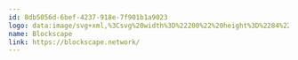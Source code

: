 ```yaml
---
id: 8db5056d-6bef-4237-918e-7f901b1a9023
logo: data:image/svg+xml,%3Csvg%20width%3D%22200%22%20height%3D%2284%22%20viewBox%3D%220%200%20200%2084%22%20fill%3D%22none%22%20xmlns%3D%22http%3A%2F%2Fwww.w3.org%2F2000%2Fsvg%22%3E%0A%3Cpath%20fill-rule%3D%22evenodd%22%20clip-rule%3D%22evenodd%22%20d%3D%22M27.9145%2029L19.0047%2034.3091L19%2035.9348L23.7132%2038.7253L19.0066%2041.5298L19.0019%2043.1556L23.1389%2045.605L19.0066%2048.0651L19.0019%2049.6909L27.969%2055L36.8788%2049.6909L36.8835%2048.0651L32.7485%2045.6167L36.8788%2043.1556L36.8836%2041.5298L32.1701%2038.7392L36.8769%2035.9342L36.8817%2034.3084L27.9145%2029ZM24.3202%2039.0847L27.9672%2041.2439L31.5634%2039.1008L36.2734%2041.8898V42.7971L27.9711%2047.7455L19.6141%2042.7971V41.8898L24.3202%2039.0847Z%22%20fill%3D%22black%22%2F%3E%0A%3Cpath%20fill-rule%3D%22evenodd%22%20clip-rule%3D%22evenodd%22%20d%3D%22M62.4864%2033.2578V39.5426C63.1452%2038.3678%2064.9838%2037.7232%2066.1664%2037.7232C69.4374%2037.7232%2071.8687%2039.75%2071.8687%2043.6645C71.8687%2047.3951%2069.3929%2049.6059%2066.0983%2049.6059C65.3923%2049.6463%2064.688%2049.4998%2064.0548%2049.1808C63.4215%2048.8618%2062.881%2048.3813%2062.4864%2047.7865V49.352H59.7149V33.2578H62.4864ZM62.668%2043.6669C62.6556%2044.1027%2062.7295%2044.5365%2062.8853%2044.9428C63.0413%2045.3491%2063.276%2045.7197%2063.5757%2046.0324C63.8754%2046.3452%2064.234%2046.5938%2064.6302%2046.7636C65.0264%2046.9333%2065.4521%2047.0208%2065.8822%2047.0208C66.3124%2047.0208%2066.7381%2046.9333%2067.1343%2046.7636C67.5305%2046.5938%2067.889%2046.3452%2068.1887%2046.0324C68.4884%2045.7197%2068.7232%2045.3491%2068.8791%2044.9428C69.035%2044.5364%2069.109%2044.1025%2069.0966%2043.6666C69.1221%2043.2322%2069.058%2042.7971%2068.9085%2042.3892C68.7589%2041.9812%2068.527%2041.6094%2068.2278%2041.2973C67.9285%2040.9852%2067.5683%2040.7398%2067.1703%2040.5768C66.7723%2040.4137%2066.3451%2040.3365%2065.916%2040.3501C65.4854%2040.3428%2065.0579%2040.4239%2064.659%2040.5883C64.2601%2040.7528%2063.8981%2040.9973%2063.5948%2041.3071C63.2914%2041.6169%2063.0529%2041.9857%2062.8937%2042.3913C62.7344%2042.7968%2062.6577%2043.2307%2062.668%2043.6669Z%22%20fill%3D%22black%22%2F%3E%0A%3Cpath%20d%3D%22M77.2292%2033.2584V49.3554H74.4807V33.2584H77.2292Z%22%20fill%3D%22black%22%2F%3E%0A%3Cpath%20fill-rule%3D%22evenodd%22%20clip-rule%3D%22evenodd%22%20d%3D%22M90.9843%2045.9955C91.2653%2045.2614%2091.3923%2044.476%2091.3573%2043.6894C91.3656%2042.9084%2091.221%2042.1334%2090.9319%2041.4094C90.6428%2040.6854%2090.215%2040.0267%2089.6731%2039.4714C89.1312%2038.9162%2088.486%2038.4753%2087.7749%2038.1745C87.0639%2037.8736%2086.3011%2037.7187%2085.5305%2037.7187C84.76%2037.7187%2083.9972%2037.8736%2083.2861%2038.1745C82.575%2038.4753%2081.9299%2038.9162%2081.388%2039.4714C80.8461%2040.0267%2080.4182%2040.6854%2080.1291%2041.4094C79.84%2042.1334%2079.6954%2042.9084%2079.7037%2043.6894C79.7037%2046.9594%2081.8846%2049.6075%2085.5194%2049.6075C86.2954%2049.643%2087.0701%2049.5142%2087.7942%2049.2293C88.5183%2048.9445%2089.1761%2048.5098%2089.7253%2047.953C90.2746%2047.3963%2090.7033%2046.7296%2090.9843%2045.9955ZM85.5194%2047.0286C83.4978%2047.0286%2082.4752%2045.4165%2082.4752%2043.6894C82.4752%2041.9857%2083.5215%2040.3277%2085.5194%2040.327C85.938%2040.3425%2086.3493%2040.442%2086.7296%2040.6199C87.1099%2040.7978%2087.4515%2041.0504%2087.7347%2041.3632C88.0179%2041.676%2088.237%2042.0427%2088.3793%2042.4421C88.5216%2042.8414%2088.5842%2043.2654%2088.5635%2043.6894C88.5635%2045.4165%2087.541%2047.0286%2085.5194%2047.0286Z%22%20fill%3D%22black%22%2F%3E%0A%3Cpath%20d%3D%22M103.446%2047.9044C102.89%2048.4923%20102.219%2048.9557%20101.475%2049.2651C100.732%2049.5744%2099.9333%2049.7227%2099.1301%2049.7006C95.8814%2049.7006%2093.1781%2047.7203%2093.1781%2043.6901C93.1781%2039.6599%2095.8814%2037.6797%2099.1301%2037.6797C99.8832%2037.6535%20100.633%2037.7899%20101.33%2038.0797C102.028%2038.3696%20102.656%2038.8063%20103.174%2039.3609L101.424%2041.2262C100.809%2040.6577%20100.008%2040.338%2099.1754%2040.3277C98.741%2040.3165%2098.309%2040.3966%2097.9066%2040.5628C97.5042%2040.729%2097.14%2040.9779%2096.837%2041.2937C96.534%2041.6095%2096.2988%2041.9854%2096.1461%2042.3978C95.9934%2042.8103%2095.9265%2043.2502%2095.9496%2043.6901C95.9181%2044.1256%2095.978%2044.5628%2096.1252%2044.9732C96.2724%2045.3835%2096.5036%2045.7576%2096.8037%2046.0708C97.1038%2046.384%2097.4658%2046.6293%2097.8661%2046.7905C98.2664%2046.9517%2098.6958%2047.0251%2099.1261%2047.006C99.5766%2047.0231%20100.026%2046.9484%20100.447%2046.7862C100.869%2046.624%20101.254%2046.3776%20101.58%2046.0617L103.446%2047.9044Z%22%20fill%3D%22black%22%2F%3E%0A%3Cpath%20d%3D%22M107.939%2042.5642V33.2584H105.165V49.3554H107.936V44.2201L112.324%2049.3554H115.663V49.1501L110.461%2043.347L115.027%2038.1659V38.0044H111.71L107.939%2042.5642Z%22%20fill%3D%22black%22%2F%3E%0A%3Cpath%20d%3D%22M124.815%2041.0201C124.444%2040.6717%20124.007%2040.4025%20123.531%2040.2284C123.055%2040.0543%20122.549%2039.979%20122.044%2040.0067C120.726%2040.0067%20119.999%2040.4214%20119.999%2041.1351C119.999%2041.872%20120.658%2042.2866%20122.092%2042.3783C124.204%2042.5152%20126.884%2043.0003%20126.884%2046.0165C126.884%2048.0199%20125.271%2049.747%20122.068%2049.747C121.111%2049.8141%20120.151%2049.6674%20119.256%2049.3172C118.361%2048.967%20117.553%2048.4218%20116.889%2047.7203L118.252%2045.7168C119.317%2046.6864%20120.683%2047.2484%20122.113%2047.3056C123.158%2047.3282%20124.138%2046.776%20124.138%2045.9467C124.138%2045.1639%20123.502%2044.8409%20121.911%2044.7492C119.798%2044.5878%20117.276%2043.805%20117.276%2041.2261C117.276%2038.6006%20119.957%2037.6796%20122.001%2037.6796C122.79%2037.6264%20123.581%2037.7312%20124.329%2037.9879C125.077%2038.2447%20125.768%2038.6484%20126.363%2039.1761L124.815%2041.0201Z%22%20fill%3D%22black%22%2F%3E%0A%3Cpath%20d%3D%22M136.861%2049.265C137.604%2048.9557%20138.275%2048.4923%20138.831%2047.9044L136.969%2046.0617C136.643%2046.3776%20136.258%2046.6239%20135.837%2046.7861C135.415%2046.9483%20134.966%2047.0231%20134.515%2047.006C134.085%2047.0256%20133.655%2046.9525%20133.254%2046.7916C132.854%2046.6306%20132.491%2046.3854%20132.191%2046.0722C131.89%2045.7589%20131.658%2045.3846%20131.511%2044.9741C131.363%2044.5635%20131.303%2044.1259%20131.335%2043.6901C131.312%2043.2502%20131.379%2042.8102%20131.531%2042.3978C131.684%2041.9854%20131.919%2041.6095%20132.222%2041.2937C132.525%2040.9779%20132.889%2040.729%20133.292%2040.5628C133.694%2040.3966%20134.126%2040.3165%20134.561%2040.3277C135.394%2040.338%20136.194%2040.6577%20136.81%2041.2261L138.559%2039.3609C138.041%2038.8063%20137.412%2038.3696%20136.715%2038.0798C136.018%2037.79%20135.268%2037.6536%20134.515%2037.6797C131.267%2037.6797%20128.563%2039.6599%20128.563%2043.6901C128.563%2047.7203%20131.267%2049.7006%20134.515%2049.7006C135.319%2049.7227%20136.118%2049.5744%20136.861%2049.265Z%22%20fill%3D%22black%22%2F%3E%0A%3Cpath%20fill-rule%3D%22evenodd%22%20clip-rule%3D%22evenodd%22%20d%3D%22M149.419%2038.0017H152.167V49.3547H149.419V47.6968C148.783%2049.0324%20147.033%2049.677%20145.784%2049.7003C142.467%2049.7235%20140.014%2047.6475%20140.014%2043.6672C140.014%2039.7527%20142.579%2037.7027%20145.852%2037.7259C146.552%2037.6995%20147.247%2037.8548%20147.871%2038.1772C148.495%2038.4996%20149.028%2038.9783%20149.418%2039.5679L149.419%2038.0017ZM142.786%2043.6666C142.758%2044.1198%20142.824%2044.5739%20142.979%2044.9997C143.135%2045.4256%20143.376%2045.8137%20143.689%2046.139C144.001%2046.4644%20144.378%2046.7199%20144.793%2046.8889C145.209%2047.058%20145.655%2047.1369%20146.103%2047.1206C150.464%2047.1206%20150.464%2040.2351%20146.103%2040.2351C145.656%2040.216%20145.211%2040.2922%20144.795%2040.4589C144.379%2040.6255%20144.003%2040.8789%20143.69%2041.2025C143.377%2041.5261%20143.135%2041.9128%20142.979%2042.3374C142.823%2042.762%20142.758%2043.2144%20142.786%2043.6666Z%22%20fill%3D%22black%22%2F%3E%0A%3Cpath%20fill-rule%3D%22evenodd%22%20clip-rule%3D%22evenodd%22%20d%3D%22M155.073%2038.0026V54.0995L157.845%2054.1009V48.0213C158.64%2049.2646%20160.389%2049.6334%20161.57%2049.6334C165.159%2049.6334%20167.226%2047.008%20167.226%2043.6921C167.262%2042.912%20167.139%2042.1328%20166.864%2041.4031C166.59%2040.6735%20166.169%2040.0091%20165.63%2039.4515C165.091%2038.894%20164.444%2038.4551%20163.729%2038.1625C163.015%2037.8699%20162.249%2037.7297%20161.479%2037.7508C160.774%2037.7405%20160.077%2037.9%20159.445%2038.2163C158.813%2038.5327%20158.265%2038.9967%20157.844%2039.5702V38.0026H155.073ZM163.523%2041.4109C164.12%2042.0155%20164.455%2042.8356%20164.455%2043.6907C164.455%2044.5458%20164.12%2045.3659%20163.523%2045.9706C162.927%2046.5752%20162.118%2046.9149%20161.274%2046.9149C160.431%2046.9149%20159.622%2046.5752%20159.025%2045.9706C158.429%2045.3659%20158.094%2044.5458%20158.094%2043.6907C158.094%2042.8356%20158.429%2042.0155%20159.025%2041.4109C159.622%2040.8062%20160.431%2040.4666%20161.274%2040.4666C162.118%2040.4666%20162.927%2040.8062%20163.523%2041.4109Z%22%20fill%3D%22black%22%2F%3E%0A%3Cpath%20fill-rule%3D%22evenodd%22%20clip-rule%3D%22evenodd%22%20d%3D%22M172.202%2044.6814C172.384%2046.0861%20173.588%2047.0995%20175.542%2047.0995C176.633%2047.1166%20177.696%2046.7414%20178.54%2046.0403L180.312%2047.8139C179.003%2049.0365%20177.276%2049.6968%20175.496%2049.6559C171.635%2049.6559%20169.34%2047.2377%20169.34%2043.5989C169.34%2040.1448%20171.658%2037.6576%20175.292%2037.6576C179.041%2037.6576%20181.381%2040.0066%20180.949%2044.6814H172.202ZM178.291%2042.3549C178.109%2040.8811%20176.973%2040.1441%20175.383%2040.1441C174.689%2040.0895%20173.998%2040.2797%20173.426%2040.6826C172.855%2041.0856%20172.438%2041.6764%20172.248%2042.3549H178.291Z%22%20fill%3D%22black%22%2F%3E%0A%3C%2Fsvg%3E%0A
name: Blockscape
link: https://blockscape.network/
---
```

